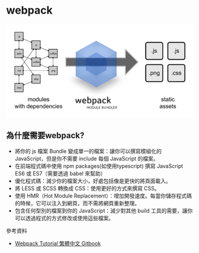 # webpack

![webpack打包資源](../../.gitbook/assets/what-is-webpack-min.png)

## 為什麼需要webpack?

* 將你的 js 檔案 Bundle 變成單一的檔案：讓你可以撰寫模組化的 JavaScript，但是你不需要 include 每個 JavaScript 的檔案。
* 在前端程式碼中使用 npm packages(如使用typescript) 撰寫 JavaScript ES6 或 ES7（需要透過 babel 來幫助）
* 優化程式碼：減少你的檔案大小，好處包括像是更快的將頁面載入。
* 將 LESS 或 SCSS 轉換成 CSS：使用更好的方式來撰寫 CSS。
* 使用 HMR（Hot Module Replacement）：增加開發速度。每當你儲存程式碼的時候，它可以注入到網頁，而不需將網頁重新整理。
* 包含任何型別的檔案到你的 JavaScript：減少對其他 build 工具的需要，讓你可以透過程式的方式修改或使用這些檔案。



參考資料

* [Webpack Tutorial 繁體中文 Gitbook](https://neighborhood999.github.io/webpack-tutorial-gitbook/)

